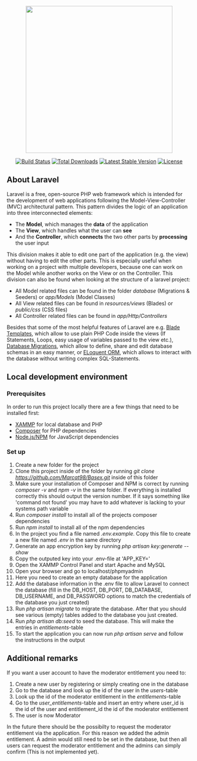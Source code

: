 <p align="center"><a href="https://laravel.com" target="_blank"><img src="https://raw.githubusercontent.com/laravel/art/master/logo-lockup/5%20SVG/2%20CMYK/1%20Full%20Color/laravel-logolockup-cmyk-red.svg" width="400"></a></p>

<p align="center">
<a href="https://travis-ci.org/laravel/framework"><img src="https://travis-ci.org/laravel/framework.svg" alt="Build Status"></a>
<a href="https://packagist.org/packages/laravel/framework"><img src="https://img.shields.io/packagist/dt/laravel/framework" alt="Total Downloads"></a>
<a href="https://packagist.org/packages/laravel/framework"><img src="https://img.shields.io/packagist/v/laravel/framework" alt="Latest Stable Version"></a>
<a href="https://packagist.org/packages/laravel/framework"><img src="https://img.shields.io/packagist/l/laravel/framework" alt="License"></a>
</p>

## About Laravel

Laravel is a free, open-source PHP web framework which is intended for the development of web applications following the Model-View-Controller (MVC) architectural pattern. This 
pattern divides the logic of an application into three interconnected elements:

- The **Model**, which manages the **data** of the application
- The **View**, which handles what the user can **see**
- And the **Controller**, which **connects** the two other parts by **processing** the user input

This division makes it able to edit one part of the application (e.g. the view) without having to edit the other parts. This is especially useful when working on a project with 
multiple developers, because one can work on the Model while another works on the View or on the Controller. This division can also be found when looking at the structure of a laravel project:

- All Model related files can be found in the folder *database* (Migrations & Seeders) or *app/Models* (Model Classes)
- All View related files can be found in *resources/views* (Blades) or *public/css* (CSS files)
- All Controller related files can be found in *app/Http/Controllers*

Besides that some of the most helpful features of Laravel are e.g. [Blade Templates](https://laravel.com/docs/8.x/blade), which allow to use plain PHP Code inside the views (If Statements, Loops, easy usage of variables passed to the view etc.), [Database Migrations](https://laravel.com/docs/8.x/migrations), which allow to define, share and edit
database schemas in an easy manner, or [ELoquent ORM](https://laravel.com/docs/8.x/eloquent), which allows to interact with the database without writing complex SQL-Statements.

## Local development environment

### Prerequisites

In order to run this project locally there are a few things that need to be installed first:

- [XAMMP](https://www.apachefriends.org/index.html) for local database and PHP
- [Composer](https://getcomposer.org/) for PHP dependencies
- [Node.js/NPM](https://nodejs.org/en/download/) for JavaScript dependencies

### Set up

1. Create a new folder for the project 
2. Clone this project inside of the folder by running *git clone https://github.com/Marcat98/Basex.git* inside of this folder
3. Make sure your installation of Composer and NPM is correct by running *composer -v* and *npm -v* in the same folder. If everything is installed correctly this should output 
the version number. If it says something like 'command not found' you may have to add whatever is lacking to your systems path variable
4. Run *composer install* to install all of the projects composer dependencies
5. Run *npm install* to install all of the npm dependencies
6. In the project you find a file named *.env.example*. Copy this file to create a new file named *.env* in the same directory
7. Generate an app encryption key by running *php artisan key:generate --show*
8. Copy the outputed key into your .env-file at 'APP_KEY='
9. Open the XAMMP Control Panel and start Apache and MySQL
10. Open your browser and go to localhost/phpmyadmin
11. Here you need to create an empty database for the application
12. Add the database information in the .env file to allow Laravel to connect the database (fill in the DB_HOST, DB_PORT, DB_DATABASE, DB_USERNAME, and DB_PASSWORD options to
match the credentials of the database you just created)
14. Run *php artisan migrate* to migrate the database. After that you should see various (empty) tables added to the database you just created.
15. Run *php artisan db:seed* to seed the database. This will make the entries in *entitlements*-table 
16. To start the application you can now run *php artisan serve* and follow the instructions in the output

## Additional remarks

If you want a user account to have the moderator entitlement you need to:

1. Create a new user by registering or simply creating one in the database
2. Go to the database and look up the id of the user in the *users*-table
3. Look up the id of the moderator entitlement in the *entitlements*-table
4. Go to the *user_entitlements*-table and insert an entry where user_id is the id of the user and entitlement_id the id of the moderator entitlement
5. The user is now Moderator

In the future there should be the possibilty to request the moderator entitlement via the application. For this reason we added the admin entitlement. A admin would still need to be set in the database, but then all users can request the moderator entitlement and the admins can simply confirm (This is not implemented yet).
